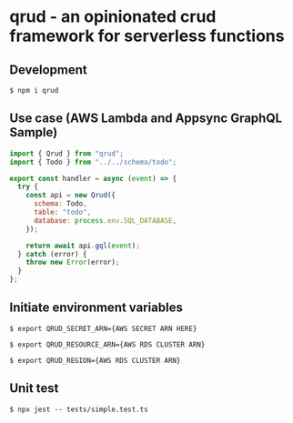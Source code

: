 # qrud - an opinionated crud framework for serverless functions

## Development

`$ npm i qrud`

## Use case (AWS Lambda and Appsync GraphQL Sample)

```js
import { Qrud } from "qrud";
import { Todo } from "../../schema/todo";

export const handler = async (event) => {
  try {
    const api = new Qrud({
      schema: Todo,
      table: "todo",
      database: process.env.SQL_DATABASE,
    });

    return await api.gql(event);
  } catch (error) {
    throw new Error(error);
  }
};
```

## Initiate environment variables

`$ export QRUD_SECRET_ARN={AWS SECRET ARN HERE}`

`$ export QRUD_RESOURCE_ARN={AWS RDS CLUSTER ARN}`

`$ export QRUD_REGION={AWS RDS CLUSTER ARN}`

## Unit test

`$ npx jest -- tests/simple.test.ts`
